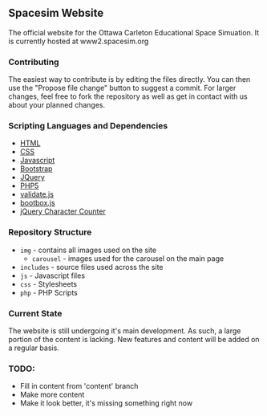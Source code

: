 ## Spacesim Website

The official website for the Ottawa Carleton Educational Space Simuation. It is currently hosted at www2.spacesim.org

### Contributing

The easiest way to contribute is by editing the files directly. You can then use the "Propose file change" button to suggest a commit. For larger changes, feel free to fork the repository as well as get in contact with us about your planned changes.

### Scripting Languages and Dependencies
  - [HTML](http://www.w3.org/html/)
  - [CSS](http://www.w3.org/Style/CSS/Overview.en.html)
  - [Javascript](https://developer.mozilla.org/en-US/docs/Web/JavaScript)
  - [Bootstrap](http://getbootstrap.com)
  - [JQuery](https://jquery.com)
  - [PHP5](https://php.net)
  - [validate.js](https://rickharrison.github.io/validate.js/)
  - [bootbox.js](http://bootboxjs.com)
  - [jQuery Character Counter](https://github.com/dtisgodsson/jquery-character-counter)

### Repository Structure

  - `img` - contains all images used on the site
    - `carousel` - images used for the carousel on the main page
  - `includes` - source files used across the site
  - `js` - Javascript files
  - `css` - Stylesheets
  - `php` - PHP Scripts

### Current State

 The website is still undergoing it's main development. As such, a large portion of the content is lacking. New features and content will be added on a regular basis.

### TODO:

  - Fill in content from 'content' branch
  - Make more content
  - Make it look better, it's missing something right now
